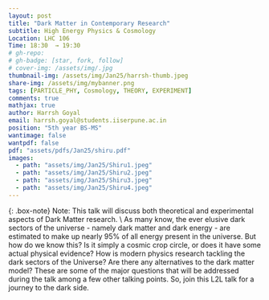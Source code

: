 ```yaml
---
layout: post
title: "Dark Matter in Contemporary Research"
subtitle: High Energy Physics & Cosmology
Location: LHC 106
Time: 18:30  → 19:30
# gh-repo:
# gh-badge: [star, fork, follow]
# cover-img: /assets/img/.jpg
thumbnail-img: /assets/img/Jan25/harrsh-thumb.jpeg
share-img: /assets/img/mybanner.png
tags: [PARTICLE_PHY, Cosmology, THEORY, EXPERIMENT]
comments: true
mathjax: true
author: Harrsh Goyal 
email: harrsh.goyal@students.iiserpune.ac.in
position: "5th year BS-MS"
wantimage: false
wantpdf: false
pdf: "assets/pdfs/Jan25/shiru.pdf"
images:
  - path: "assets/img/Jan25/Shiru1.jpeg"
  - path: "assets/img/Jan25/Shiru2.jpeg"
  - path: "assets/img/Jan25/Shiru3.jpeg"
  - path: "assets/img/Jan25/Shiru4.jpeg"
---
```

{: .box-note}
Note: This talk will discuss both theoretical and experimental aspects of Dark Matter research.
\\
As many know, the ever elusive dark sectors of the universe - namely dark matter and dark energy - are estimated to make up nearly 95% of all energy present in the universe. But how do we know this? Is it simply a cosmic crop circle, or does it have some actual physical evidence? How is modern physics research tackling the dark sectors of the Universe? Are there any alternatives to the dark matter model? These are some of the major questions that will be addressed during the talk among a few other talking points. So, join this L2L talk for a journey to the dark side.